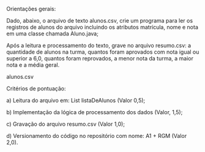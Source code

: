 Orientações gerais:

Dado, abaixo, o arquivo de texto alunos.csv, crie um programa para ler os registros de alunos do arquivo incluindo os atributos matrícula, nome e nota em uma classe chamada Aluno.java;

Após a leitura e processamento do texto, grave no arquivo resumo.csv: a quantidade de alunos na turma, quantos foram aprovados com nota igual ou superior a 6,0, quantos foram reprovados, a menor nota da turma, a maior nota e a média geral.

alunos.csv


Critérios de pontuação:

a) Leitura do arquivo em: List<Aluno> listaDeAlunos (Valor 0,5);

b) Implementação da lógica de processamento dos dados (Valor, 1,5);

c) Gravação do arquivo resumo.csv (Valor 1,0);

d) Versionamento do código no repositório com nome: A1 + RGM (Valor 2,0).